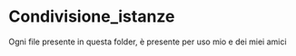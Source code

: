 # Condivisione_istanze

Ogni file presente in questa folder, è presente per uso mio e dei miei amici